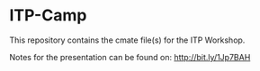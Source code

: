 # ITP-Camp
This repository contains the cmate file(s) for the ITP Workshop.

Notes for the presentation can be found on: http://bit.ly/1Jp7BAH
